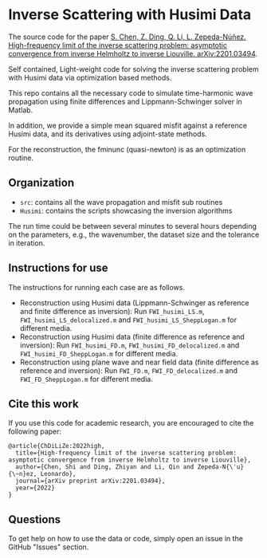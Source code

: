 # Inverse Scattering with Husimi Data

The source code for the paper [S. Chen, Z. Ding, Q. Li, L. Zepeda-Núñez. High-frequency limit of the inverse scattering problem: asymptotic convergence from inverse Helmholtz to inverse Liouville. arXiv:2201.03494](https://arxiv.org/abs/2201.03494).

Self contained, Light-weight code for solving the inverse scattering problem with Husimi data via optimization based methods.

This repo contains all the necessary code to simulate time-harmonic wave propagation using finite differences and Lippmann-Schwinger solver in Matlab. 

In addition, we provide a simple mean squared misfit against a reference Husimi data, and its derivatives using adjoint-state methods. 

For the reconstruction, the fminunc (quasi-newton) is as an optimization routine.

## Organization

- `src`: contains all the wave propagation and misfit sub routines
- `Husimi`: contains the scripts showcasing the inversion algorithms

The run time could be between several minutes to several hours depending on the parameters, e.g., the wavenumber, the dataset size and the tolerance in iteration.

## Instructions for use

The instructions for running each case are as follows.

- Reconstruction using Husimi data (Lippmann-Schwinger as reference and finite difference as inversion): Run `FWI_husimi_LS.m`, `FWI_husimi_LS_delocalized.m` and `FWI_husimi_LS_SheppLogan.m` for different media.
- Reconstruction using Husimi data (finite difference as reference and inversion): Run `FWI_husimi_FD.m`, `FWI_husimi_FD_delocalized.m` and `FWI_husimi_FD_SheppLogan.m` for different media.
- Reconstruction using plane wave and near field data (finite difference as reference and inversion): Run `FWI_FD.m`, `FWI_FD_delocalized.m` and `FWI_FD_SheppLogan.m` for different media.

## Cite this work

If you use this code for academic research, you are encouraged to cite the following paper:

```
@article{ChDiLiZe:2022high,
  title={High-frequency limit of the inverse scattering problem: asymptotic convergence from inverse Helmholtz to inverse Liouville},
  author={Chen, Shi and Ding, Zhiyan and Li, Qin and Zepeda-N{\'u}{\~n}ez, Leonardo},
  journal={arXiv preprint arXiv:2201.03494},
  year={2022}
}
```

## Questions

To get help on how to use the data or code, simply open an issue in the GitHub "Issues" section.